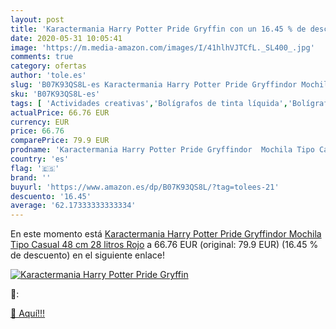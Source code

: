 ```yaml
---
layout: post
title: 'Karactermania Harry Potter Pride Gryffin con un 16.45 % de descuento'
date: 2020-05-31 10:05:41
image: 'https://m.media-amazon.com/images/I/41hlhVJTCfL._SL400_.jpg'
comments: true
category: ofertas
author: 'tole.es'
slug: 'B07K93QS8L-es Karactermania Harry Potter Pride Gryffindor Mochila Tipo...'
sku: 'B07K93QS8L-es'
tags: [ 'Actividades creativas','Bolígrafos de tinta líquida','Bolígrafos y recambios','Bolígrafos, lápices y útiles de escritura','Juguetes','Juguetes y juegos','Material de educación infantil','Material de escritura y dibujo para niños','Material escolar y educativo','Mosaicos para niños','Oficina y papelería','Pinturas','Rotuladores de colores para niños','Témperas y pinturas para murales','mochila', ]
actualPrice: 66.76 EUR
currency: EUR
price: 66.76
comparePrice: 79.9 EUR
prodname: 'Karactermania Harry Potter Pride Gryffindor  Mochila Tipo Casual  48 cm  28 litros  Rojo'
country: 'es'
flag: '🇪🇸'
brand: ''
buyurl: 'https://www.amazon.es/dp/B07K93QS8L/?tag=tolees-21'
descuento: '16.45'
average: '62.17333333333334'
---
```


En este momento está [Karactermania Harry Potter Pride Gryffindor  Mochila Tipo Casual  48 cm  28 litros  Rojo](https://www.amazon.es/dp/B07K93QS8L/?tag=tolees-21) a 66.76 EUR (original: 79.9 EUR) (16.45 %  de descuento) en el siguiente enlace!

[![Karactermania Harry Potter Pride Gryffin](https://m.media-amazon.com/images/I/41hlhVJTCfL._SL400_.jpg)](https://www.amazon.es/dp/B07K93QS8L/?tag=tolees-21)

🔎:


[🛒 Aquí!!!](https://www.amazon.es/dp/B07K93QS8L/?tag=tolees-21)
